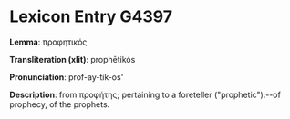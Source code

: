 # Lexicon Entry G4397

**Lemma**: προφητικός

**Transliteration (xlit)**: prophētikós

**Pronunciation**: prof-ay-tik-os'

**Description**:
from προφήτης; pertaining to a foreteller ("prophetic"):--of prophecy, of the prophets.
